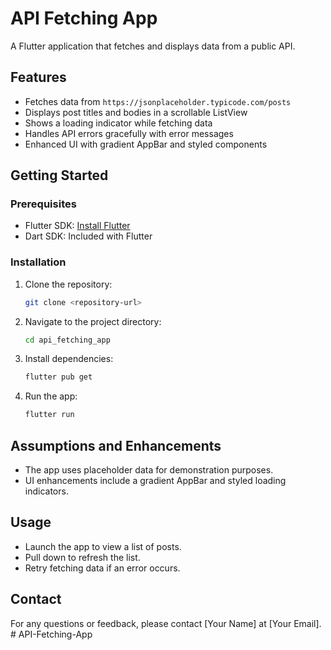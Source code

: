 # API Fetching App

A Flutter application that fetches and displays data from a public API.

## Features

- Fetches data from `https://jsonplaceholder.typicode.com/posts`
- Displays post titles and bodies in a scrollable ListView
- Shows a loading indicator while fetching data
- Handles API errors gracefully with error messages
- Enhanced UI with gradient AppBar and styled components

## Getting Started

### Prerequisites

- Flutter SDK: [Install Flutter](https://flutter.dev/docs/get-started/install)
- Dart SDK: Included with Flutter

### Installation

1. Clone the repository:
   ```bash
   git clone <repository-url>
   ```
2. Navigate to the project directory:
   ```bash
   cd api_fetching_app
   ```
3. Install dependencies:
   ```bash
   flutter pub get
   ```
4. Run the app:
   ```bash
   flutter run
   ```

## Assumptions and Enhancements

- The app uses placeholder data for demonstration purposes.
- UI enhancements include a gradient AppBar and styled loading indicators.

## Usage

- Launch the app to view a list of posts.
- Pull down to refresh the list.
- Retry fetching data if an error occurs.

## Contact

For any questions or feedback, please contact [Your Name] at [Your Email].
#   A P I - F e t c h i n g - A p p  
 